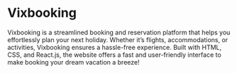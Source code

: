 # Vixbooking
Vixbooking is a streamlined booking and reservation platform that helps you effortlessly plan your next holiday. Whether it’s flights, accommodations, or activities, Vixbooking ensures a hassle-free experience. Built with HTML, CSS, and React.js, the website offers a fast and user-friendly interface to make booking your dream vacation a breeze!
